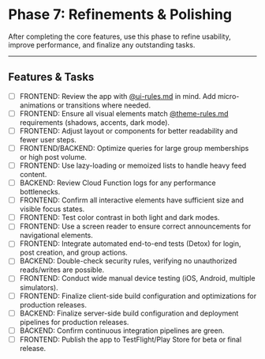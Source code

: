 # Phase 7: Refinements & Polishing

After completing the core features, use this phase to refine usability, improve performance, and finalize any outstanding tasks.

---

## Features & Tasks

- [ ] FRONTEND: Review the app with [@ui-rules.md](../rules/ui-rules.md) in mind. Add micro-animations or transitions where needed.
- [ ] FRONTEND: Ensure all visual elements match [@theme-rules.md](../rules/theme-rules.md) requirements (shadows, accents, dark mode).
- [ ] FRONTEND: Adjust layout or components for better readability and fewer user steps.
- [ ] FRONTEND/BACKEND: Optimize queries for large group memberships or high post volume.
- [ ] FRONTEND: Use lazy-loading or memoized lists to handle heavy feed content.
- [ ] BACKEND: Review Cloud Function logs for any performance bottlenecks.
- [ ] FRONTEND: Confirm all interactive elements have sufficient size and visible focus states.
- [ ] FRONTEND: Test color contrast in both light and dark modes.
- [ ] FRONTEND: Use a screen reader to ensure correct announcements for navigational elements.
- [ ] FRONTEND: Integrate automated end-to-end tests (Detox) for login, post creation, and group actions.
- [ ] BACKEND: Double-check security rules, verifying no unauthorized reads/writes are possible.
- [ ] FRONTEND: Conduct wide manual device testing (iOS, Android, multiple simulators).
- [ ] FRONTEND: Finalize client-side build configuration and optimizations for production releases.
- [ ] BACKEND: Finalize server-side build configuration and deployment pipelines for production releases.
- [ ] BACKEND: Confirm continuous integration pipelines are green.
- [ ] FRONTEND: Publish the app to TestFlight/Play Store for beta or final release.
